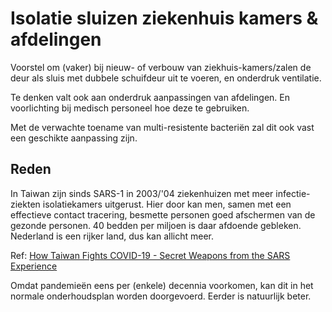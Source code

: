 # Isolatie sluizen ziekenhuis kamers & afdelingen

Voorstel om (vaker) bij nieuw- of verbouw van ziekhuis-kamers/zalen de deur als sluis met dubbele schuifdeur uit te voeren, en onderdruk ventilatie.

Te denken valt ook aan onderdruk aanpassingen van afdelingen. En voorlichting bij medisch personeel hoe deze te gebruiken.

Met de verwachte toename van multi-resistente bacteriën zal dit ook vast een geschikte aanpassing zijn. 

## Reden
In Taiwan zijn sinds SARS-1 in 2003/'04 ziekenhuizen met meer infectie-ziekten isolatiekamers uitgerust. Hier door kan men, samen met een effectieve contact tracering, besmette personen goed afschermen van de gezonde personen. 40 bedden per miljoen is daar afdoende gebleken. Nederland is een rijker land, dus kan allicht meer.

Ref: [How Taiwan Fights COVID-19 - Secret Weapons from the SARS Experience](https://english.cw.com.tw/article/article.action?id=2664)

Omdat pandemieën eens per (enkele) decennia voorkomen, kan dit in het normale onderhoudsplan worden doorgevoerd. Eerder is natuurlijk beter.